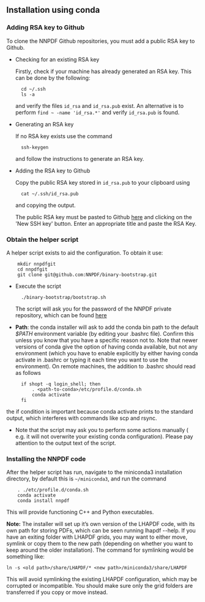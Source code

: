 ## Installation using conda

### Adding RSA key to Github

To clone the NNPDF Github repositories, you must add a public RSA key to Github.

* Checking for an existing RSA key

	Firstly, check if your machine has already generated an RSA key. This can be done by the following:

		cd ~/.ssh
		ls -a

	and verify the files `id_rsa` and `id_rsa.pub` exist. An alternative is to perform `find ~ -name 'id_rsa.*'` and verify `id_rsa.pub` is found.

* Generating an RSA key

	If no RSA key exists use the command 

		ssh-keygen

	and follow the instructions to generate an RSA key.

* Adding the RSA key to Github

	Copy the public RSA key stored in `id_rsa.pub` to your clipboard using

		cat ~/.ssh/id_rsa.pub

	and copying the output.

	The public RSA key must be pasted to Github [here](https://github.com/settings/keys) and clicking on the 'New SSH key' button. Enter an appropriate title and paste the RSA Key. 

### Obtain the helper script

A helper script exists to aid the configuration. To obtain it use:

		mkdir nnpdfgit
		cd nnpdfgit
		git clone git@github.com:NNPDF/binary-bootstrap.git

* Execute the script
	
		./binary-bootstrap/bootstrap.sh

	The script will ask you for the password of the NNPDF private repository, which can be found [here](https://www.wiki.ed.ac.uk/pages/viewpage.action?pageId=292165461)

* **Path**: the conda installer will ask to add the conda bin path to the default *$PATH* environment variable (by editing your  .bashrc file). Confirm this unless you know that you have a specific reason not to. Note that newer versions of conda give the option of having conda available, but not any environment (which you have to enable explicitly by either having  conda activate in .bashrc or typing it each time you want to use the environment). On remote machines, the addition to .bashrc should read as follows

		if shopt -q login_shell; then
			. <path-to-conda>/etc/profile.d/conda.sh
			conda activate
		fi

the if condition is important because conda activate prints to the standard output, which interferes with commands like scp and rsync.

* Note that the script may ask you to perform some actions manually ( e.g. it will not overwrite your existing conda configuration). Please pay attention to the output text of the script.

### Installing the NNPDF code

After the helper script has run, navigate to the miniconda3 installation directory, by default this is `~/miniconda3`, and run the command

		. ./etc/profile.d/conda.sh
		conda activate
		conda install nnpdf

This will provide functioning C++ and Python executables.

**Note:** The installer will set up it’s own version of the LHAPDF code, with its own path for storing PDFs, which can be seen running lhapdf --help. If you have an exiting folder with LHAPDF grids, you may want to either move, symlink or copy them to the new path (depending on whether you want to keep around the older installation). The command for symlinking would be something like:

	ln -s <old path>/share/LHAPDF/* <new path>/miniconda3/share/LHAPDF

This will avoid symlinking the existing LHAPDF configuration, which may be corrupted or incompatible. You should make sure only the grid folders are transferred if you copy or move instead.


